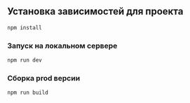 ## Установка зависимостей для проекта

```sh
npm install
```

### Запуск на локальном сервере

```sh
npm run dev
```

### Сборка prod версии

```sh
npm run build
```

